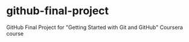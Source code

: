 # github-final-project
GitHub Final Project for "Getting Started with Git and GitHub" Coursera course
